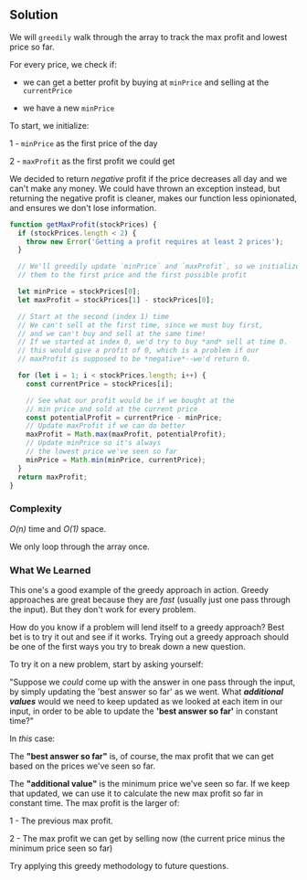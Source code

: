 ## Solution

We will `greedily` walk through the array to track the max profit and lowest price so far.

For every price, we check if:

- we can get a better profit by buying at `minPrice` and selling at the `currentPrice`

- we have a new `minPrice`

To start, we initialize:

1 - `minPrice` as the first price of the day

2 - `maxProfit` as the first profit we could get

We decided to return _negative_ profit if the price decreases all day and we can't make any
money. We could have thrown an exception instead, but returning the negative profit is cleaner, makes our function less opinionated, and ensures we don't lose information.

```js
function getMaxProfit(stockPrices) {
  if (stockPrices.length < 2) {
    throw new Error('Getting a profit requires at least 2 prices');
  }

  // We'll greedily update `minPrice` and `maxProfit`, so we initialize
  // them to the first price and the first possible profit

  let minPrice = stockPrices[0];
  let maxProfit = stockPrices[1] - stockPrices[0];

  // Start at the second (index 1) time
  // We can't sell at the first time, since we must buy first,
  // and we can't buy and sell at the same time!
  // If we started at index 0, we'd try to buy *and* sell at time 0.
  // this would give a profit of 0, which is a problem if our
  // maxProfit is supposed to be *negative*--we'd return 0.

  for (let i = 1; i < stockPrices.length; i++) {
    const currentPrice = stockPrices[i];

    // See what our profit would be if we bought at the
    // min price and sold at the current price
    const potentialProfit = currentPrice - minPrice;
    // Update maxProfit if we can do better
    maxProfit = Math.max(maxProfit, potentialProfit);
    // Update minPrice so it's always
    // the lowest price we've seen so far
    minPrice = Math.min(minPrice, currentPrice);
  }
  return maxProfit;
}
```

### Complexity

_O(n)_ time and _O(1)_ space.

We only loop through the array once.

### What We Learned

This one's a good example of the greedy approach in action. Greedy approaches are great because they are _fast_ (usually just one pass through the input). But they don't work for every problem.

How do you know if a problem will lend itself to a greedy approach? Best bet is to try it out and see if it works. Trying out a greedy approach should be one of the first ways you try to break down a new question.

To try it on a new problem, start by asking yourself:

"Suppose we _could_ come up with the answer in one pass through the input, by simply updating the 'best answer so far' as we went. What ___additional values___ would we need to keep updated as we looked at each item in our input, in order to be able to update the __'best answer so far'__ in constant time?"

In _this_ case:

The __"best answer so far"__ is, of course, the max profit that we can get based on the prices we've seen so far.

The __"additional value"__ is the minimum price we've seen so far. If we keep that updated, we can use it to calculate the new max profit so far in constant time. The max profit is the larger of:

1 - The previous max profit.

2 - The max profit we can get by selling now (the current price minus the minimum price seen so far)

Try applying this greedy methodology to future questions.
